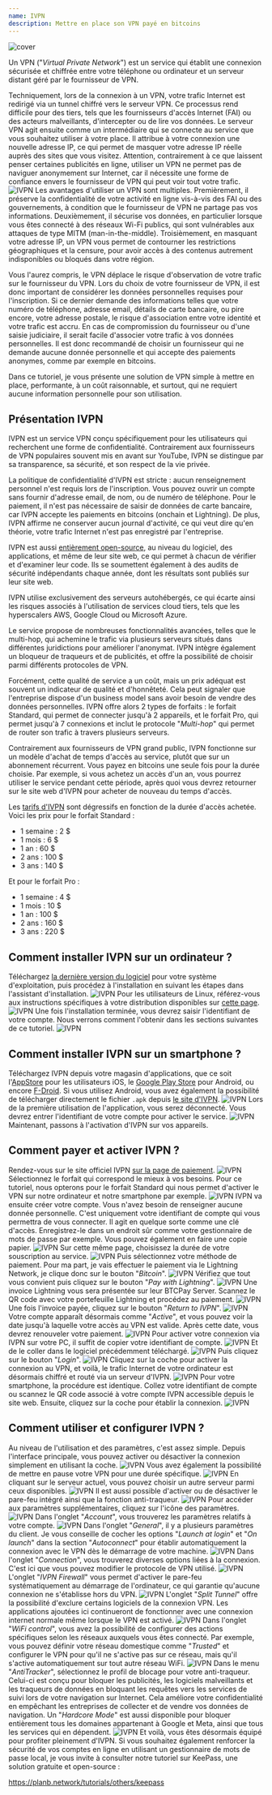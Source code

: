 ```yaml
---
name: IVPN
description: Mettre en place son VPN payé en bitcoins
---
```

![cover](assets/cover.webp)

Un VPN ("*Virtual Private Network*") est un service qui établit une connexion sécurisée et chiffrée entre votre téléphone ou ordinateur et un serveur distant géré par le fournisseur de VPN.

Techniquement, lors de la connexion à un VPN, votre trafic Internet est redirigé via un tunnel chiffré vers le serveur VPN. Ce processus rend difficile pour des tiers, tels que les fournisseurs d'accès Internet (FAI) ou des acteurs malveillants, d'intercepter ou de lire vos données. Le serveur VPN agit ensuite comme un intermédiaire qui se connecte au service que vous souhaitez utiliser à votre place. Il attribue à votre connexion une nouvelle adresse IP, ce qui permet de masquer votre adresse IP réelle auprès des sites que vous visitez. Attention, contrairement à ce que laissent penser certaines publicités en ligne, utiliser un VPN ne permet pas de naviguer anonymement sur Internet, car il nécessite une forme de confiance envers le fournisseur de VPN qui peut voir tout votre trafic.
![IVPN](assets/fr/01.webp)
Les avantages d'utiliser un VPN sont multiples. Premièrement, il préserve la confidentialité de votre activité en ligne vis-à-vis des FAI ou des gouvernements, à condition que le fournisseur de VPN ne partage pas vos informations. Deuxièmement, il sécurise vos données, en particulier lorsque vous êtes connecté à des réseaux Wi-Fi publics, qui sont vulnérables aux attaques de type MITM (man-in-the-middle). Troisièmement, en masquant votre adresse IP, un VPN vous permet de contourner les restrictions géographiques et la censure, pour avoir accès à des contenus autrement indisponibles ou bloqués dans votre région.

Vous l'aurez compris, le VPN déplace le risque d'observation de votre trafic sur le fournisseur du VPN. Lors du choix de votre fournisseur de VPN, il est donc important de considérer les données personnelles requises pour l'inscription. Si ce dernier demande des informations telles que votre numéro de téléphone, adresse email, détails de carte bancaire, ou pire encore, votre adresse postale, le risque d'association entre votre identité et votre trafic est accru. En cas de compromission du fournisseur ou d'une saisie judiciaire, il serait facile d'associer votre trafic à vos données personnelles. Il est donc recommandé de choisir un fournisseur qui ne demande aucune donnée personnelle et qui accepte des paiements anonymes, comme par exemple en bitcoins.

Dans ce tutoriel, je vous présente une solution de VPN simple à mettre en place, performante, à un coût raisonnable, et surtout, qui ne requiert aucune information personnelle pour son utilisation.

## Présentation IVPN

IVPN est un service VPN conçu spécifiquement pour les utilisateurs qui recherchent une forme de confidentialité. Contrairement aux fournisseurs de VPN populaires souvent mis en avant sur YouTube, IVPN se distingue par sa transparence, sa sécurité, et son respect de la vie privée.

La politique de confidentialité d'IVPN est stricte : aucun renseignement personnel n'est requis lors de l'inscription. Vous pouvez ouvrir un compte sans fournir d'adresse email, de nom, ou de numéro de téléphone. Pour le paiement, il n'est pas nécessaire de saisir de données de carte bancaire, car IVPN accepte les paiements en bitcoins (onchain et Lightning). De plus, IVPN affirme ne conserver aucun journal d'activité, ce qui veut dire qu'en théorie, votre trafic Internet n'est pas enregistré par l'entreprise.

IVPN est aussi [entièrement open-source](https://github.com/ivpn), au niveau du logiciel, des applications, et même de leur site web, ce qui permet à chacun de vérifier et d'examiner leur code. Ils se soumettent également à des audits de sécurité indépendants chaque année, dont les résultats sont publiés sur leur site web.

IVPN utilise exclusivement des serveurs autohébergés, ce qui écarte ainsi les risques associés à l'utilisation de services cloud tiers, tels que les hyperscalers AWS, Google Cloud ou Microsoft Azure.

Le service propose de nombreuses fonctionnalités avancées, telles que le multi-hop, qui achemine le trafic via plusieurs serveurs situés dans différentes juridictions pour améliorer l'anonymat. IVPN intègre également un bloqueur de traqueurs et de publicités, et offre la possibilité de choisir parmi différents protocoles de VPN.

Forcément, cette qualité de service a un coût, mais un prix adéquat est souvent un indicateur de qualité et d'honnêteté. Cela peut signaler que l'entreprise dispose d'un business model sans avoir besoin de vendre des données personnelles. IVPN offre alors 2 types de forfaits : le forfait Standard, qui permet de connecter jusqu'à 2 appareils, et le forfait Pro, qui permet jusqu'à 7 connexions et inclut le protocole "*Multi-hop*" qui permet de router son trafic à travers plusieurs serveurs.

Contrairement aux fournisseurs de VPN grand public, IVPN fonctionne sur un modèle d'achat de temps d'accès au service, plutôt que sur un abonnement récurrent. Vous payez en bitcoins une seule fois pour la durée choisie. Par exemple, si vous achetez un accès d'un an, vous pourrez utiliser le service pendant cette période, après quoi vous devrez retourner sur le site web d'IVPN pour acheter de nouveau du temps d'accès.

Les [tarifs d'IVPN](https://www.ivpn.net/en/pricing/) sont dégressifs en fonction de la durée d'accès achetée. Voici les prix pour le forfait Standard :
- 1 semaine : 2 $
- 1 mois : 6 $
- 1 an : 60 $
- 2 ans : 100 $
- 3 ans : 140 $

Et pour le forfait Pro :
- 1 semaine : 4 $
- 1 mois : 10 $
- 1 an : 100 $
- 2 ans : 160 $
- 3 ans : 220 $

## Comment installer IVPN sur un ordinateur ?

Téléchargez [la dernière version du logiciel](https://www.ivpn.net/en/apps-windows/) pour votre système d'exploitation, puis procédez à l'installation en suivant les étapes dans l'assistant d'installation.
![IVPN](assets/notext/02.webp)
Pour les utilisateurs de Linux, référez-vous aux instructions spécifiques à votre distribution disponibles sur [cette page](https://www.ivpn.net/en/apps-linux/).
![IVPN](assets/notext/03.webp)
Une fois l'installation terminée, vous devrez saisir l'identifiant de votre compte. Nous verrons comment l'obtenir dans les sections suivantes de ce tutoriel.
![IVPN](assets/notext/04.webp)
## Comment installer IVPN sur un smartphone ?

Téléchargez IVPN depuis votre magasin d'applications, que ce soit l'[AppStore](https://apps.apple.com/us/app/ivpn-secure-vpn-for-privacy/id1193122683) pour les utilisateurs iOS, le [Google Play Store](https://play.google.com/store/apps/details?id=net.ivpn.client) pour Android, ou encore [F-Droid](https://f-droid.org/en/packages/net.ivpn.client). Si vous utilisez Android, vous avez également la possibilité de télécharger directement le fichier `.apk` depuis [le site d'IVPN](https://www.ivpn.net/en/apps-android/).
![IVPN](assets/notext/05.webp)
Lors de la première utilisation de l'application, vous serez déconnecté. Vous devrez entrer l'identifiant de votre compte pour activer le service.
![IVPN](assets/notext/06.webp)
Maintenant, passons à l'activation d'IVPN sur vos appareils.

## Comment payer et activer IVPN ?

Rendez-vous sur le site officiel IVPN [sur la page de paiement](https://www.ivpn.net/en/pricing/).
![IVPN](assets/notext/07.webp)
Sélectionnez le forfait qui correspond le mieux à vos besoins. Pour ce tutoriel, nous opterons pour le forfait Standard qui nous permet d'activer le VPN sur notre ordinateur et notre smartphone par exemple.
![IVPN](assets/notext/08.webp)
IVPN va ensuite créer votre compte. Vous n'avez besoin de renseigner aucune donnée personnelle. C'est uniquement votre identifiant de compte qui vous permettra de vous connecter. Il agit en quelque sorte comme une clé d'accès. Enregistrez-le dans un endroit sûr comme votre gestionnaire de mots de passe par exemple. Vous pouvez également en faire une copie papier.
![IVPN](assets/notext/09.webp)
Sur cette même page, choisissez la durée de votre souscription au service.
![IVPN](assets/notext/10.webp)
Puis sélectionnez votre méthode de paiement. Pour ma part, je vais effectuer le paiement via le Lightning Network, je clique donc sur le bouton "*Bitcoin*".
![IVPN](assets/notext/11.webp)
Vérifiez que tout vous convient puis cliquez sur le bouton "*Pay with Lightning*".
![IVPN](assets/notext/12.webp)
Une invoice Lightning vous sera présentée sur leur BTCPay Server. Scannez le QR code avec votre portefeuille Lightning et procédez au paiement.
![IVPN](assets/notext/13.webp)
Une fois l'invoice payée, cliquez sur le bouton "*Return to IVPN*".
![IVPN](assets/notext/14.webp)
Votre compte apparaît désormais comme "*Active*", et vous pouvez voir la date jusqu'à laquelle votre accès au VPN est valide. Après cette date, vous devrez renouveler votre paiement.
![IVPN](assets/notext/15.webp)
Pour activer votre connexion via IVPN sur votre PC, il suffit de copier votre identifiant de compte.
![IVPN](assets/notext/16.webp)
Et de le coller dans le logiciel précédemment téléchargé.
![IVPN](assets/notext/17.webp)
Puis cliquez sur le bouton "*Login*".
![IVPN](assets/notext/18.webp)
Cliquez sur la coche pour activer la connexion au VPN, et voilà, le trafic Internet de votre ordinateur est désormais chiffré et routé via un serveur d'IVPN.
![IVPN](assets/notext/19.webp)
Pour votre smartphone, la procédure est identique. Collez votre identifiant de compte ou scannez le QR code associé à votre compte IVPN accessible depuis le site web. Ensuite, cliquez sur la coche pour établir la connexion.
![IVPN](assets/notext/20.webp)
## Comment utiliser et configurer IVPN ?

Au niveau de l'utilisation et des paramètres, c'est assez simple. Depuis l'interface principale, vous pouvez activer ou désactiver la connexion simplement en utilisant la coche.
![IVPN](assets/notext/21.webp)
Vous avez également la possibilité de mettre en pause votre VPN pour une durée spécifique.
![IVPN](assets/notext/22.webp)
En cliquant sur le serveur actuel, vous pouvez choisir un autre serveur parmi ceux disponibles.
![IVPN](assets/notext/23.webp)
Il est aussi possible d'activer ou de désactiver le pare-feu intégré ainsi que la fonction anti-traqueur.
![IVPN](assets/notext/24.webp)
Pour accéder aux paramètres supplémentaires, cliquez sur l'icône des paramètres.
![IVPN](assets/notext/25.webp)
Dans l'onglet "*Account*", vous trouverez les paramètres relatifs à votre compte.
![IVPN](assets/notext/26.webp)
Dans l'onglet "*General*", il y a plusieurs paramètres du client. Je vous conseille de cocher les options "*Launch at login*" et "*On launch*" dans la section "*Autoconnect*" pour établir automatiquement la connexion avec le VPN dès le démarrage de votre machine.
![IVPN](assets/notext/27.webp)
Dans l'onglet "*Connection*", vous trouverez diverses options liées à la connexion. C'est ici que vous pouvez modifier le protocole de VPN utilisé.
![IVPN](assets/notext/28.webp)
L'onglet "*IVPN Firewall*" vous permet d'activer le pare-feu systématiquement au démarrage de l'ordinateur, ce qui garantie qu'aucune connexion ne s'établisse hors du VPN.
![IVPN](assets/notext/29.webp)
L'onglet "*Split Tunnel*" offre la possibilité d'exclure certains logiciels de la connexion VPN. Les applications ajoutées ici continueront de fonctionner avec une connexion internet normale même lorsque le VPN est activé.
![IVPN](assets/notext/30.webp)
Dans l'onglet "*WiFi control*", vous avez la possibilité de configurer des actions spécifiques selon les réseaux auxquels vous êtes connecté. Par exemple, vous pouvez définir votre réseau domestique comme "*Trusted*" et configurer le VPN pour qu'il ne s'active pas sur ce réseau, mais qu'il s'active automatiquement sur tout autre réseau WiFi.
![IVPN](assets/notext/31.webp)
Dans le menu "*AntiTracker*", sélectionnez le profil de blocage pour votre anti-traqueur. Celui-ci est conçu pour bloquer les publicités, les logiciels malveillants et les traqueurs de données en bloquant les requêtes vers les services de suivi lors de votre navigation sur Internet. Cela améliore votre confidentialité en empêchant les entreprises de collecter et de vendre vos données de navigation. Un "*Hardcore Mode*" est aussi disponible pour bloquer entièrement tous les domaines appartenant à Google et Meta, ainsi que tous les services qui en dépendent.
![IVPN](assets/notext/32.webp)
Et voilà, vous êtes désormais équipé pour profiter pleinement d'IVPN. Si vous souhaitez également renforcer la sécurité de vos comptes en ligne en utilisant un gestionnaire de mots de passe local, je vous invite à consulter notre tutoriel sur KeePass, une solution gratuite et open-source :

https://planb.network/tutorials/others/keepass
